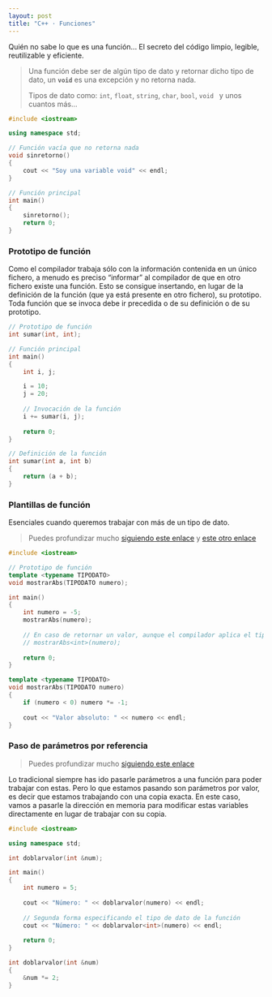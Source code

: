 ```yaml
---
layout: post
title: "C++ · Funciones"
---
```


Quién no sabe lo que es una función... El secreto del código limpio, legible, reutilizable y eficiente.

> Una función debe ser de algún tipo de dato y retornar dicho tipo de dato, un **`void`** es una excepción y no retorna nada.
>
> Tipos de dato como: `int`, `float`, `string`, `char`, `bool`, `void ` y unos cuantos más...

```c++
#include <iostream>

using namespace std;

// Función vacía que no retorna nada
void sinretorno()
{
    cout << "Soy una variable void" << endl;
}

// Función principal
int main()
{
    sinretorno();
    return 0;
}
```



### Prototipo de función

Como el compilador trabaja sólo con la información contenida en un único fichero, a menudo es preciso “informar” al compilador de que en otro fichero existe una función. Esto se consigue insertando, en lugar de la definición de la función (que ya está presente en otro fichero), su prototipo. Toda función que se invoca debe ir precedida o de su definición o de su prototipo.

```c++
// Prototipo de función
int sumar(int, int);

// Función principal
int main()
{
    int i, j;

    i = 10;
    j = 20;
    
    // Invocación de la función
    i += sumar(i, j);
    
    return 0;
}

// Definición de la función
int sumar(int a, int b) 
{
    return (a + b);
}
```



### Plantillas de función

Esenciales cuando queremos trabajar con más de un tipo de dato.

> Puedes profundizar mucho [siguiendo este enlace](https://codingornot.com/cc-plantillas-templates-en-c) y [este otro enlace](https://www.geeksforgeeks.org/templates-cpp/)

```c++
#include <iostream>

// Prototipo de función
template <typename TIPODATO>
void mostrarAbs(TIPODATO numero);

int main()
{
    int numero = -5;
    mostrarAbs(numero);
    
    // En caso de retornar un valor, aunque el compilador aplica el tipo de dato, podemos hacerlo manualmente con <tipo_dato>
    // mostrarAbs<int>(numero);
    
    return 0;
}

template <typename TIPODATO>
void mostrarAbs(TIPODATO numero)
{
    if (numero < 0) numero *= -1;
    
    cout << "Valor absoluto: " << numero << endl;
}
```



### Paso de parámetros por referencia

> Puedes profundizar mucho [siguiendo este enlace](http://conclase.net/c/curso/cap15)

Lo tradicional siempre has ido pasarle parámetros a una función para poder trabajar con estas. Pero lo que estamos pasando son parámetros por valor, es decir que estamos trabajando con una copia exacta. En este caso, vamos a pasarle la dirección en memoria para modificar estas variables directamente en lugar de trabajar con su copia.

```c++
#include <iostream>

using namespace std;

int doblarvalor(int &num);

int main()
{
    int numero = 5;
    
    cout << "Número: " << doblarvalor(numero) << endl;
    
    // Segunda forma especificando el tipo de dato de la función
    cout << "Número: " << doblarvalor<int>(numero) << endl;
    
    return 0;
}

int doblarvalor(int &num)
{
    &num *= 2;
}
```

